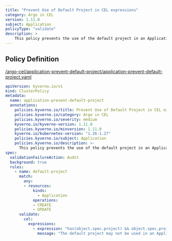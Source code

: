 ```yaml
---
title: "Prevent Use of Default Project in CEL expressions"
category: Argo in CEL
version: 1.11.0
subject: Application
policyType: "validate"
description: >
    This policy prevents the use of the default project in an Application.
---
```


## Policy Definition
<a href="https://github.com/kyverno/policies/raw/main//argo-cel/application-prevent-default-project/application-prevent-default-project.yaml" target="-blank">/argo-cel/application-prevent-default-project/application-prevent-default-project.yaml</a>

```yaml
apiVersion: kyverno.io/v1
kind: ClusterPolicy
metadata:
  name: application-prevent-default-project
  annotations:
    policies.kyverno.io/title: Prevent Use of Default Project in CEL expressions
    policies.kyverno.io/category: Argo in CEL 
    policies.kyverno.io/severity: medium
    kyverno.io/kyverno-version: 1.11.0
    policies.kyverno.io/minversion: 1.11.0
    kyverno.io/kubernetes-version: "1.26-1.27"
    policies.kyverno.io/subject: Application
    policies.kyverno.io/description: >-
      This policy prevents the use of the default project in an Application.
spec:
  validationFailureAction: Audit
  background: true
  rules:
    - name: default-project
      match:
        any:
        - resources:
            kinds:
              - Application
            operations:
            - CREATE
            - UPDATE
      validate:
        cel:
          expressions:
            - expression: "has(object.spec.project) && object.spec.project != 'default'"
              message: "The default project may not be used in an Application."


```
